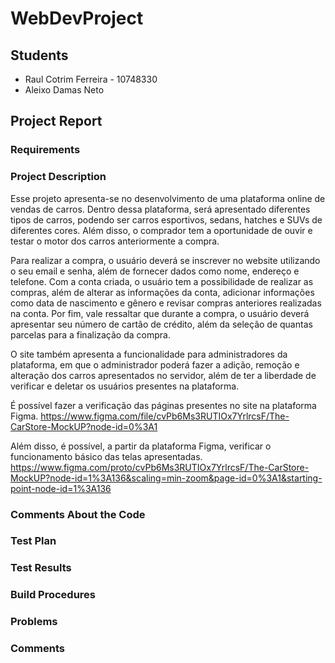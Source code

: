 # WebDevProject

## Students
- Raul Cotrim Ferreira - 10748330
- Aleixo Damas Neto

## Project Report

### Requirements

### Project Description

Esse projeto apresenta-se no desenvolvimento de uma plataforma online de vendas de carros. Dentro dessa plataforma, será apresentado diferentes tipos de carros, podendo ser carros esportivos, sedans, hatches e SUVs de diferentes cores. Além disso, o comprador tem a oportunidade de ouvir e testar o motor dos carros anteriormente a compra.

Para realizar a compra, o usuário deverá se inscrever no website utilizando o seu email e senha, além de fornecer dados como nome, endereço e telefone. Com a conta criada, o usuário tem a possibilidade de realizar as compras, além de alterar as informações da conta, adicionar informações como data de nascimento e gênero e revisar compras anteriores realizadas na conta. Por fim, vale ressaltar que durante a compra, o usuário deverá apresentar seu número de cartão de crédito, além da seleção de quantas parcelas para a finalização da compra.

O site também apresenta a funcionalidade para administradores da plataforma, em que o administrador poderá fazer a adição, remoção e alteração dos carros apresentados no servidor, além de ter a liberdade de verificar e deletar os usuários presentes na plataforma.

É possível fazer a verificação das páginas presentes no site na plataforma Figma.
https://www.figma.com/file/cvPb6Ms3RUTIOx7YrlrcsF/The-CarStore-MockUP?node-id=0%3A1

Além disso, é possível, a partir da plataforma Figma, verificar o funcionamento básico das telas apresentadas.
https://www.figma.com/proto/cvPb6Ms3RUTIOx7YrlrcsF/The-CarStore-MockUP?node-id=1%3A136&scaling=min-zoom&page-id=0%3A1&starting-point-node-id=1%3A136

### Comments About the Code

### Test Plan

### Test Results

### Build Procedures

### Problems

### Comments
